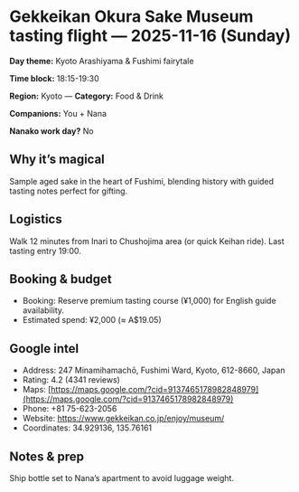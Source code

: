 # Gekkeikan Okura Sake Museum tasting flight — 2025-11-16 (Sunday)

**Day theme:** Kyoto Arashiyama & Fushimi fairytale

**Time block:** 18:15-19:30

**Region:** Kyoto — **Category:** Food & Drink

**Companions:** You + Nana

**Nanako work day?** No

## Why it’s magical
Sample aged sake in the heart of Fushimi, blending history with guided tasting notes perfect for gifting.

## Logistics
Walk 12 minutes from Inari to Chushojima area (or quick Keihan ride). Last tasting entry 19:00.

## Booking & budget
- Booking: Reserve premium tasting course (¥1,000) for English guide availability.
- Estimated spend: ¥2,000 (≈ A$19.05)

## Google intel
- Address: 247 Minamihamachō, Fushimi Ward, Kyoto, 612-8660, Japan
- Rating: 4.2 (4341 reviews)
- Maps: [https://maps.google.com/?cid=9137465178982848979](https://maps.google.com/?cid=9137465178982848979)
- Phone: +81 75-623-2056
- Website: https://www.gekkeikan.co.jp/enjoy/museum/
- Coordinates: 34.929136, 135.76161

## Notes & prep
Ship bottle set to Nana’s apartment to avoid luggage weight.
